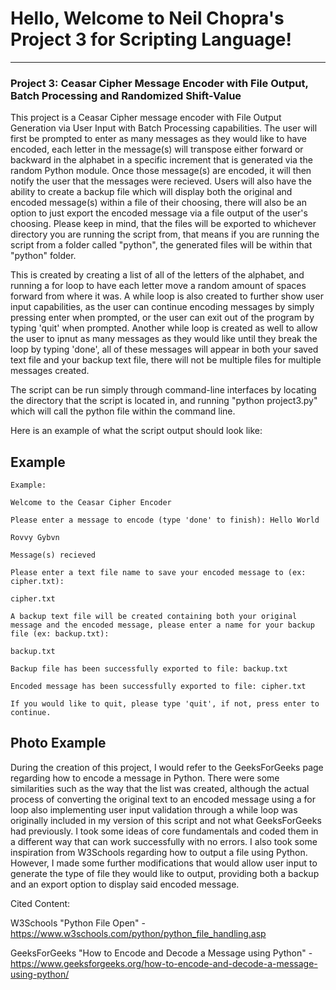 
# Hello, Welcome to Neil Chopra's Project 3 for Scripting Language!
-----------------------------------------------------------------
### Project 3: Ceasar Cipher Message Encoder with File Output, Batch Processing and Randomized Shift-Value

This project is a Ceasar Cipher message encoder with File Output Generation via User Input with Batch Processing capabilities. The user will first be prompted to enter as many messages as they would like to have encoded, each letter in the message(s) will transpose either forward or backward in the alphabet in a specific increment that is generated via the random Python module. 
Once those message(s) are encoded, it will then notify the user that the messages were recieved. Users will also have the ability to create a backup file which will display both the original and encoded message(s) within a file of their choosing, there will also be an option to just export the encoded message via a file output of the user's choosing.
Please keep in mind, that the files will be exported to whichever directory you are running the script from, that means if you are running the script from a folder called "python", the generated files will be within that "python" folder. 

This is created by creating a list of all of the letters of the alphabet, and running a for loop to have each letter move a random amount of spaces forward from where it was. 
A while loop is also created to further show user input capabilities, as the user can continue encoding messages by simply pressing enter when prompted, or the user can exit out of the program by typing 'quit' when prompted. 
Another while loop is created as well to allow the user to ipnut as many messages as they would like until they break the loop by typing 'done', all of these messages will appear in both your saved text file and your backup text file, there will not be multiple files for multiple messages created.  
 
The script can be run simply through command-line interfaces by locating the directory that the script is located in, and running "python project3.py" which will call the python file within the command line. 

Here is an example of what the script output should look like:

## Example
~~~~~~~~~~~~~~~~~~~~~~~~~~~~~~~~~~~~~~~~~~~~~~~~~~~~~~~~~~~~~~~
Example: 

Welcome to the Ceasar Cipher Encoder

Please enter a message to encode (type 'done' to finish): Hello World

Rovvy Gybvn

Message(s) recieved

Please enter a text file name to save your encoded message to (ex: cipher.txt):

cipher.txt

A backup text file will be created containing both your original message and the encoded message, please enter a name for your backup file (ex: backup.txt):

backup.txt

Backup file has been successfully exported to file: backup.txt

Encoded message has been successfully exported to file: cipher.txt

If you would like to quit, please type 'quit', if not, press enter to continue.
~~~~~~~~~~~~~~~~~~~~~~~~~~~~~~~~~~~~~~~~~~~~~~~~~~~~~~~~~~~~~~~

## Photo Example
During the creation of this project, I would refer to the GeeksForGeeks page regarding how to encode a message in Python. There were some similarities such as the way that the list was created, although the actual process of converting the original text to an encoded message using a for loop also implementing user input validation through a while loop was originally included in my version of this script and not what GeeksForGeeks had previously. I took some ideas of core fundamentals and coded them in a different way that can work successfully with no errors.
I also took some inspiration from W3Schools regarding how to output a file using Python. However, I made some further modifications that would allow user input to generate the type of file they would like to output, providing both a backup and an export option to display said encoded message.

Cited Content: 

W3Schools "Python File Open" - https://www.w3schools.com/python/python_file_handling.asp

GeeksForGeeks "How to Encode and Decode a Message using Python" - https://www.geeksforgeeks.org/how-to-encode-and-decode-a-message-using-python/
